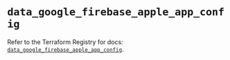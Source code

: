 # `data_google_firebase_apple_app_config`

Refer to the Terraform Registry for docs: [`data_google_firebase_apple_app_config`](https://registry.terraform.io/providers/hashicorp/google-beta/5.36.0/docs/data-sources/google_firebase_apple_app_config).
